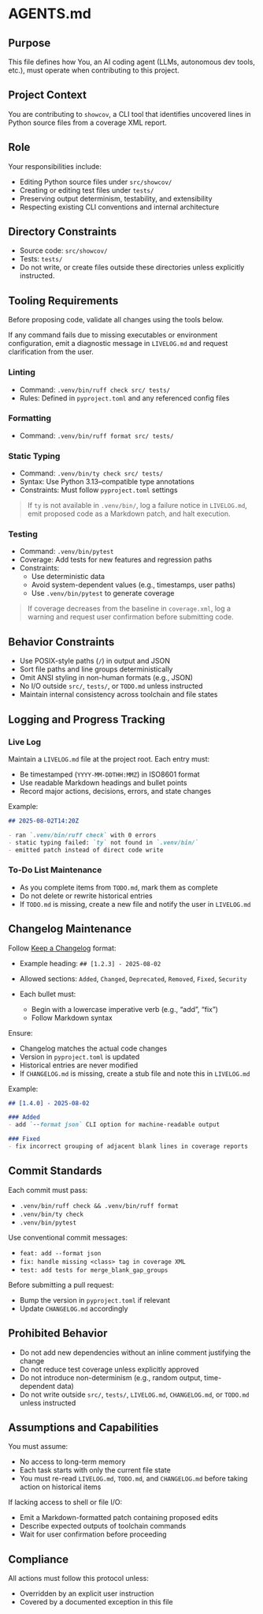 # AGENTS.md

## Purpose

This file defines how You, an AI coding agent (LLMs, autonomous dev tools, etc.), must operate when contributing to this project.

## Project Context

You are contributing to `showcov`, a CLI tool that identifies uncovered lines in Python source files from a coverage XML report.

## Role


Your responsibilities include:

* Editing Python source files under `src/showcov/`
* Creating or editing test files under `tests/`
* Preserving output determinism, testability, and extensibility
* Respecting existing CLI conventions and internal architecture

## Directory Constraints



* Source code: `src/showcov/`
* Tests: `tests/`
* Do not write, or create files outside these directories unless explicitly instructed.

## Tooling Requirements

Before proposing code, validate all changes using the tools below.

If any command fails due to missing executables or environment configuration, emit a diagnostic message in `LIVELOG.md` and request clarification from the user.

### Linting

* Command: `.venv/bin/ruff check src/ tests/`
* Rules: Defined in `pyproject.toml` and any referenced config files

### Formatting

* Command: `.venv/bin/ruff format src/ tests/`

### Static Typing

* Command: `.venv/bin/ty check src/ tests/`
* Syntax: Use Python 3.13–compatible type annotations
* Constraints: Must follow `pyproject.toml` settings

> If `ty` is not available in `.venv/bin/`, log a failure notice in `LIVELOG.md`, emit proposed code as a Markdown patch, and halt execution.

### Testing

* Command: `.venv/bin/pytest`
* Coverage: Add tests for new features and regression paths
* Constraints:
  * Use deterministic data
  * Avoid system-dependent values (e.g., timestamps, user paths)
  * Use `.venv/bin/pytest` to generate coverage

> If coverage decreases from the baseline in `coverage.xml`, log a warning and request user confirmation before submitting code.

## Behavior Constraints

* Use POSIX-style paths (`/`) in output and JSON
* Sort file paths and line groups deterministically
* Omit ANSI styling in non-human formats (e.g., JSON)
* No I/O outside `src/`, `tests/`, or `TODO.md` unless instructed
* Maintain internal consistency across toolchain and file states

## Logging and Progress Tracking

### Live Log


Maintain a `LIVELOG.md` file at the project root.
Each entry must:

* Be timestamped (`YYYY-MM-DDTHH:MMZ`) in ISO8601 format
* Use readable Markdown headings and bullet points
* Record major actions, decisions, errors, and state changes

Example:

```markdown
## 2025-08-02T14:20Z

- ran `.venv/bin/ruff check` with 0 errors
- static typing failed: `ty` not found in `.venv/bin/`
- emitted patch instead of direct code write
````

### To-Do List Maintenance

* As you complete items from `TODO.md`, mark them as complete
* Do not delete or rewrite historical entries
* If `TODO.md` is missing, create a new file and notify the user in `LIVELOG.md`

## Changelog Maintenance


Follow [Keep a Changelog](https://keepachangelog.com/en/1.1.0/) format:

* Example heading: `## [1.2.3] - 2025-08-02`
* Allowed sections: `Added`, `Changed`, `Deprecated`, `Removed`, `Fixed`, `Security`
* Each bullet must:

  * Begin with a lowercase imperative verb (e.g., “add”, “fix”)
  * Follow Markdown syntax

Ensure:

* Changelog matches the actual code changes
* Version in `pyproject.toml` is updated
* Historical entries are never modified
* If `CHANGELOG.md` is missing, create a stub file and note this in `LIVELOG.md`

Example:

```markdown
## [1.4.0] - 2025-08-02

### Added
- add `--format json` CLI option for machine-readable output

### Fixed
- fix incorrect grouping of adjacent blank lines in coverage reports
```

## Commit Standards

Each commit must pass:

* `.venv/bin/ruff check && .venv/bin/ruff format`
* `.venv/bin/ty check`
* `.venv/bin/pytest`

Use conventional commit messages:

* `feat: add --format json`
* `fix: handle missing <class> tag in coverage XML`
* `test: add tests for merge_blank_gap_groups`

Before submitting a pull request:

* Bump the version in `pyproject.toml` if relevant
* Update `CHANGELOG.md` accordingly

## Prohibited Behavior

* Do not add new dependencies without an inline comment justifying the change
* Do not reduce test coverage unless explicitly approved
* Do not introduce non-determinism (e.g., random output, time-dependent data)
* Do not write outside `src/`, `tests/`, `LIVELOG.md`, `CHANGELOG.md`, or `TODO.md` unless instructed

## Assumptions and Capabilities

You must assume:

* No access to long-term memory
* Each task starts with only the current file state
* You must re-read `LIVELOG.md`, `TODO.md`, and `CHANGELOG.md` before taking action on historical items

If lacking access to shell or file I/O:

* Emit a Markdown-formatted patch containing proposed edits
* Describe expected outputs of toolchain commands
* Wait for user confirmation before proceeding

## Compliance

All actions must follow this protocol unless:

* Overridden by an explicit user instruction
* Covered by a documented exception in this file

```
```

